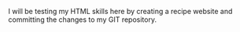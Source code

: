 I will be testing my HTML skills here by creating a recipe website and committing the changes to my GIT repository.